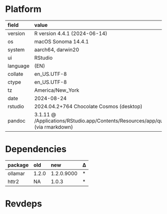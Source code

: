 # Platform

|field    |value                                                                                               |
|:--------|:---------------------------------------------------------------------------------------------------|
|version  |R version 4.4.1 (2024-06-14)                                                                        |
|os       |macOS Sonoma 14.4.1                                                                                 |
|system   |aarch64, darwin20                                                                                   |
|ui       |RStudio                                                                                             |
|language |(EN)                                                                                                |
|collate  |en_US.UTF-8                                                                                         |
|ctype    |en_US.UTF-8                                                                                         |
|tz       |America/New_York                                                                                    |
|date     |2024-08-24                                                                                          |
|rstudio  |2024.04.2+764 Chocolate Cosmos (desktop)                                                            |
|pandoc   |3.1.11 @ /Applications/RStudio.app/Contents/Resources/app/quarto/bin/tools/aarch64/ (via rmarkdown) |

# Dependencies

|package |old   |new        |Δ  |
|:-------|:-----|:----------|:--|
|ollamar |1.2.0 |1.2.0.9000 |*  |
|httr2   |NA    |1.0.3      |*  |

# Revdeps

